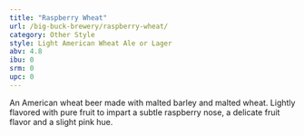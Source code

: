 ```yaml
---
title: "Raspberry Wheat"
url: /big-buck-brewery/raspberry-wheat/
category: Other Style
style: Light American Wheat Ale or Lager
abv: 4.8
ibu: 0
srm: 0
upc: 0
---
```

An American wheat beer made with malted barley and malted wheat.  Lightly flavored with pure fruit to impart a subtle raspberry nose, a delicate fruit flavor and a slight pink hue.
